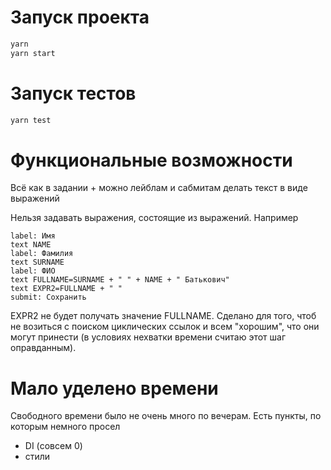 # Запуск проекта

```ps
yarn
yarn start
```


# Запуск тестов

```ps
yarn test
```

# Функциональные возможности
Всё как в задании + можно лейблам и сабмитам делать текст в виде выражений

Нельзя задавать выражения, состоящие из выражений. Например
```
label: Имя
text NAME
label: Фамилия
text SURNAME
label: ФИО
text FULLNAME=SURNAME + " " + NAME + " Батькович"
text EXPR2=FULLNAME + " "
submit: Сохранить
```
EXPR2 не будет получать значение FULLNAME. Сделано для того, чтоб не возиться с поиском циклических ссылок и всем "хорошим", что они могут принести (в условиях нехватки времени считаю этот шаг оправданным).

# Мало уделено времени
Свободного времени было не очень много по вечерам. Есть пункты, по которым немного просел
- DI (совсем 0)
- стили
